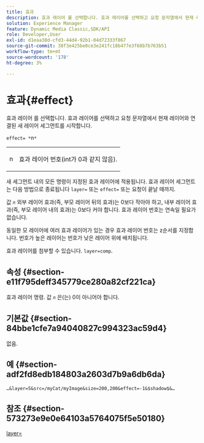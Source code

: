 ```yaml
---
title: 효과
description: 효과 레이어 를 선택합니다. 효과 레이어를 선택하고 요청 문자열에서 현재 레이어와 연결된 새 레이어 세그먼트를 시작합니다.
solution: Experience Manager
feature: Dynamic Media Classic,SDK/API
role: Developer,User
exl-id: d1eaa38d-cfd3-44d4-92b1-04d72333f867
source-git-commit: 38f3e425be0ce3e241fc18b477e3f68b7b763b51
workflow-type: tm+mt
source-wordcount: '178'
ht-degree: 3%

---
```


# 효과{#effect}

효과 레이어 를 선택합니다. 효과 레이어를 선택하고 요청 문자열에서 현재 레이어와 연결된 새 레이어 세그먼트를 시작합니다.

`effect= *`n`*`

<table id="simpletable_C48DABF486604D2B9F3CBC1CD01AC76D"> 
 <tr class="strow"> 
  <td class="stentry"> <p><span class="codeph"> <span class="varname"> n</span></span> </p> </td> 
  <td class="stentry"> <p>효과 레이어 번호(int가 0과 같지 않음). </p></td> 
 </tr> 
</table>

새 세그먼트 내의 모든 명령이 지정된 효과 레이어에 적용됩니다. 효과 레이어 세그먼트는 다음 방법으로 종료됩니다 `layer=` 또는 `effect=` 또는 요청이 끝날 때까지.

값 *`n`* 외부 레이어 효과(즉, 부모 레이어 뒤의 효과)는 0보다 작아야 하고, 내부 레이어 효과(즉, 부모 레이어 내의 효과)는 0보다 커야 합니다. 효과 레이어 번호는 연속일 필요가 없습니다.

동일한 모 레이어에 여러 효과 레이어가 있는 경우 효과 레이어 번호는 z순서를 지정합니다. 번호가 높은 레이어는 번호가 낮은 레이어 위에 배치됩니다.

효과 레이어를 첨부할 수 있습니다. `layer=comp`.

## 속성 {#section-e11f795deff345779ce280a82cf221ca}

효과 레이어 명령. 값 *`n`* 은(는) 0이 아니어야 합니다.

## 기본값 {#section-84bbe1cfe7a94040827c994323ac59d4}

없음.

## 예 {#section-adf2fd8edb184803a2603d7b9a6db6da}

`…&layer=5&src=/myCat/myImage&size=200,200&effect=-1&$shadow$&…`

## 참조 {#section-573273e9e0e64103a5764075f5e50180}

[layer=](/help/aem-is-ir-api/is-api/http-ref/image-serving-api-ref/c-http-protocol-reference/c-command-reference/r-layer.md)
